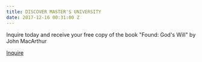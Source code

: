 ```yaml
---
title: DISCOVER MASTER'S UNIVERSITY
date: 2017-12-16 00:31:00 Z
---
```


Inquire today and receive your free copy of the book "Found: God's Will" by John MacArthur

[Inquire](https://masters.tfaforms.net/217737)